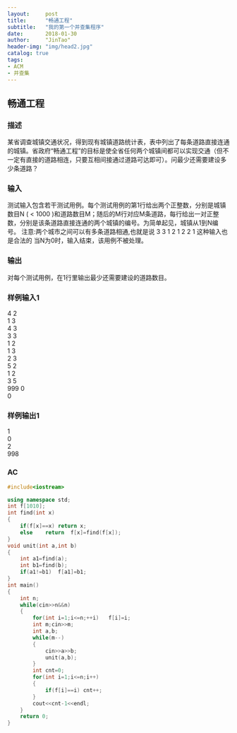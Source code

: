 ```yaml
---
layout:     post
title:      "畅通工程"
subtitle:   "我的第一个并查集程序"
date:       2018-01-30
author:     "JinTao"
header-img: "img/head2.jpg"
catalog: true
tags:
- ACM
- 并查集
---
```


## 畅通工程

### 描述
某省调查城镇交通状况，得到现有城镇道路统计表，表中列出了每条道路直接连通的城镇。省政府“畅通工程”的目标是使全省任何两个城镇间都可以实现交通（但不一定有直接的道路相连，只要互相间接通过道路可达即可）。问最少还需要建设多少条道路？ 

### 输入
测试输入包含若干测试用例。每个测试用例的第1行给出两个正整数，分别是城镇数目N ( < 1000 )和道路数目M；随后的M行对应M条道路，每行给出一对正整数，分别是该条道路直接连通的两个城镇的编号。为简单起见，城镇从1到N编号。 
注意:两个城市之间可以有多条道路相通,也就是说 
3 3 
1 2 
1 2 
2 1 
这种输入也是合法的 
当N为0时，输入结束，该用例不被处理。 
### 输出
对每个测试用例，在1行里输出最少还需要建设的道路数目。
### 样例输入1 
4 2<br>
1 3<br>
4 3<br>
3 3<br>
1 2<br>
1 3<br>
2 3<br>
5 2<br>
1 2<br>
3 5<br>
999 0<br>
0

### 样例输出1 
1<br>
0<br>
2<br>
998

### AC
``` cpp
#include<iostream>

using namespace std;
int f[1010];
int find(int x)
{
	if(f[x]==x) return x;
	else	return	f[x]=find(f[x]);
}
void unit(int a,int b)
{
	int a1=find(a);
	int b1=find(b);
	if(a1!=b1)	f[a1]=b1;
}
int main()
{
	int n;
	while(cin>>n&&n)
	{
		for(int i=1;i<=n;++i)	f[i]=i;
		int m;cin>>m;
		int a,b;
		while(m--)
		{
			cin>>a>>b;
			unit(a,b);
		}
		int cnt=0;
		for(int i=1;i<=n;i++)
		{
			if(f[i]==i) cnt++;
		}
		cout<<cnt-1<<endl;
	}
	return 0;
}
```


